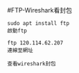 #FTP-Wireshark看封包
```
sudo apt install ftp
啟動ftp
```
```
ftp 120.114.62.207
連線至網址
```
```
查看wireshark封包
```

